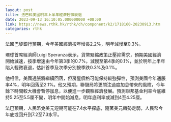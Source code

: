 ```yaml
---
layout: post
title: 法巴料美國明年上半年經濟輕微衰退
date: 2023-09-13 16:10:05.000000000 +08:00
link: https://news.rthk.hk/rthk/ch/component/k2/1718160-20230913.htm
categories: rthk
---
```


法國巴黎銀行預期，今年美國經濟按年增長2.2%，明年減慢至0.3%。

環球首席經濟師Luigi Speranza表示，貨幣緊縮政策正壓抑需求，預期美國經濟開始減速，按季增速由今年第3季的0.7%，減慢至第4季的0.1%，並於明年上半年陷入輕微衰退，估計首季及次季分別按季跌0.3%及0.1%。

他相信，美國通脹將繼續回落，但房屋價格可能保持較強彈性，預測美國今年通脹率4%，明年回落至2.1%。他又預期，聯儲局將更關注過度加息帶來的風險，今年餘下時間較大機會暫停加息，以便進一步觀察經濟發展。預測聯邦基金利率今底維持5.25至5.5厘不變，明年中開始減息，明年底利率或減到4至4.25厘。

法巴預期，人民幣兌美元短期可能在7.4水平探底，隨著美元轉勢走弱，人民幣今年底或回升到7.2至7.3水平。

